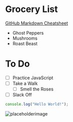 # Grocery List
[GitHub Markdown Cheatsheet]( https://github.com/adam-p/markdown-here/wiki/markdown-cheatsheet)

- Ghost Peppers
- Mushrooms
- Roast Beast

# To Do
- [ ] Practice JavaScript
- [ ] Take a Walk
    - [ ] Smell the Roses
- [ ] Slack Off

```javascript
console.log("Hello World!");
```

![placeholderimage](https://placehold.co/600x400/png)